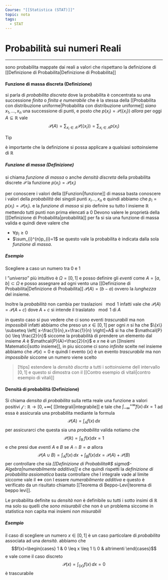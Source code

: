```yaml
---
Course: "[[Statistica (STAT)]]"
topic: nota
tags:
  - STAT
---
```

# Probabilità sui numeri Reali
---
sono probabilita mappate dai reali a valori che rispettano la definizione di [[Definizione di Probabilita|Definizione di Probabilita]]

#### Funzione di massa discreta (Definizione)
si parla di _probabilita discreta_ dove la probabilita è concentrata su una successione _finita_ o _finita e numerabile_ che è la stessa della [[Probabilita con distribuzione uniforme|Probabilita con distribuzione uniforme]] 
_siano_ $x_1, \dots,x_{n}$  una successione di punti, e posto che $p(x_{i})= \mathcal{P}(\{x_{i}\})$
_allora_ per oggi $A\subseteq \mathbb{R}$ vale $$\mathcal{P}(A)=\sum_{x_{i}\in  A}\mathcal{P}(\{   x_{i}\})=\sum_{x_{i}\in  A}p(x_{i})$$
>[!tip]
> è importante che la definizione si possa applicare a qualsiasi sottoinsieme di $\mathbb{R}$
##### Funzione di massa (Definizione)
si chiama _funzione di massa_ o anche _densità discreta_ della probabilita discrete $\mathcal{P}$ la funzione $p(x_{i})=\mathcal{P}(x_{i})$

per conoscere i valori della [[Funzioni|funzione]] di massa basta conoscere i valori della _probabilità_ dei singoli punti $x_{i}\dots, x_{n}$ e quindi abbiamo che $p_{i}=p(x_{i})=\mathcal{P}(x_{i})$. e la _funzione di massa_ si pio definire su tutto l insieme $\mathbb{R}$ mettendo tutti punti non prima elencati a $0$
Devono valere le proprietà della [[Definizione di Probabilita|probabilità]] per fa si sia una funzione di massa valida e quindi deve valere che
- $\forall p_{i} \geq 0$
- $\sum_{i}^{n}p_{i}=1$
se questo vale la probabilita è indicata dalla sola _funzione di massa_.

##### Esempio
Scegliere a caso un numero tra $0$ e $1$

l ”_universo_” più intuitivo è $\Omega=[0,1]$ e  posso definire gli _eventi_ come $A=[a,b] \subset \Omega$ e posso assegnare ad ogni vento una [[Definizione di Probabilita|Definizione di Probabilita]] $\mathcal{P}(A)=(b-a)$ ovvero la _lunghezza_ del insieme.

Inoltre la _probabilità_ non cambia per traslazioni $\mod  1$ infatti vale che $\mathcal{P}(A)=\mathcal{P}(A+c)$ dove $A+c$ si intende il traslatato $\mod 1$ di $A$

in questo caso si puo vedere che ci sono eventi _trascurabili_ ma non _impossibili_ infatti abbiamo che preso un $x \in [0,1]$ per ogni $n$ si ha che $\{x\} \subseteq \left[ x-\frac{1}{n},x+\frac{1}{n} \right]=A$ si ha che $\mathcal{P}(x) \leq \frac{2}{n}$ siccome la probabilità di prendere un elemento dal insieme $A$ è $\mathcal{P}(A)=\frac{2}{n}$ e $x$ ne è un [[Insiemi Matematici|sotto insieme]], in piu siccome ci sono _infinite_ scelte nel insieme abbiamo che $\mathcal{P}(x)=0$  e quindi l evento $\{x\}$ è un evento _trascurabile_ ma non _impossibile_ siccome un numero viene scelto

>[!tips] 
>estendere la _densità discrta_ a tutti i sottoinsieme dell intervallo $[0,1]$ e questo si dimostra con il [[Contro esempio di vitali|contro esempio di vitali]]

#### Densità di probabilità (Definizione)
Si chiama _densita di probabilita_ sulla retta reale una funzione a valori positivi $\mathcal{f}: \mathbb{R} \rightarrow [0,+\infty[$ [[Integrali|integrabile]] e tale che $\int^{+\infty}_{-\infty}f(x) \, dx=1$ ad essa è assicurala una probabilita mediante la formula $$\mathcal{P}(A)= \int _{A}f(x) \, dx $$per assicurarci che questa sia una _probabilita_ valida notiamo che 
$$\mathcal{P}(\mathbb{R})=\int_{\mathbb{R}} \, f(x)dx=1$$
e che presi due _eventi_ $A$ e $B$ se $A \cap B = \emptyset$ allora $$\mathcal{P}(A \cup B)= \int_{A}f(x) \, dx  \,+\int_{B} f(x) dx = \mathcal{P}(A)+\mathcal{P}(B)$$per controllare che sia _[[Definizione di Probabilita#$ sigma$-Algebra|numerabilmente additiva]]_ e che quindi rispetti la _definizione di probabilita assiomatica_  basta controllare che l integrale vade al limite siccome vale il $\iff$ con l essere _numerabilmente additiva_ e questo è verificato da un risultato chiamato  [[Teorema di Beppo-Levi|teorema di beppo levi]].

Le probabilita definite su _densità_ _non_ è definibile su tutti i sotto insimi di $\mathbb{R}$ ma solo su quelli che _sono misurabili_ che non è un problema siccome in statistica non capita mai insiemi _non misurabili_ 

##### Esempio
il caso di scegliere un numero $x\in [0,1]$ è un caso particolare di _probabilita_ associata ad una _densità_. abbiamo che$$f(x)=\begin{cases}
1  &  0 \leq x \leq 1 \\
0  & altrimenti 
\end{cases}$$
e vale come il caso discreto $$\mathcal{P}(x)=\int_{\{ x \}}f(x)  \, dx=0 $$ è trascurabile 






